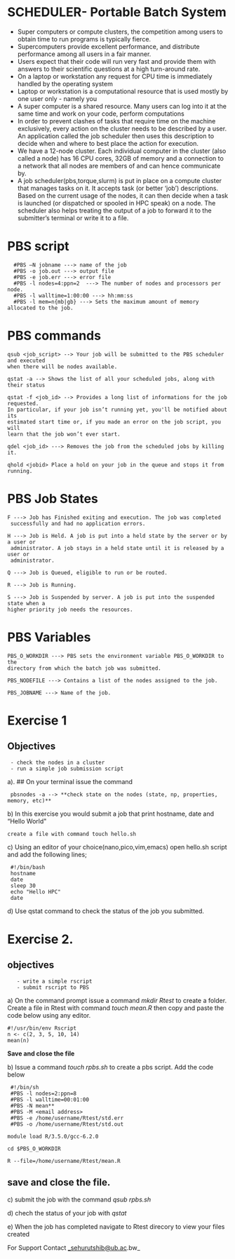 # SCHEDULER- Portable Batch System

- Super computers or compute clusters, the competition among users to obtain time to run programs is typically fierce.
- Supercomputers provide excellent performance, and distribute performance among all users in a fair manner.
- Users expect that their code will run very fast and provide them with answers to their scientific questions at a high turn-around rate. 
- On a laptop or workstation any request for CPU time is immediately handled by the operating system
- Laptop or workstation is a computational resource that is used mostly by one user only - namely you
- A super computer is a shared resource. Many users can log into it at the same time and work on your code, perform computations 
- In order to prevent clashes of tasks that require time on the machine exclusively, every action on the cluster needs to be described by a user. An application called the job scheduler then uses this description to decide when and where to best place the action for execution.
- We have a 12-node cluster. Each individual computer in the cluster (also called a node) has 16 CPU cores, 32GB of memory and a connection to a network that all nodes are members of and can hence communicate by.
- A job scheduler(pbs,torque,slurm) is put in place on a compute cluster that manages tasks on it. It accepts task (or better ‘job’) descriptions. Based on the current usage of the nodes, it can then decide when a task is launched (or dispatched or spooled in HPC speak) on a node. The scheduler also helps treating the output of a job to forward it to the submitter’s terminal or write it to a file.

# PBS script
      #PBS –N jobname ---> name of the job
      #PBS -o job.out ---> output file
      #PBS -e job.err ---> error file
      #PBS -l nodes=4:ppn=2  ---> The number of nodes and processors per node.
      #PBS -l walltime=1:00:00 ---> hh:mm:ss
      #PBS -l mem=n{mb|gb} ---> Sets the maximum amount of memory allocated to the job.


# PBS commands

    qsub <job_script> --> Your job will be submitted to the PBS scheduler and executed
    when there will be nodes available.

    qstat -a --> Shows the list of all your scheduled jobs, along with their status

    qstat -f <job_id> --> Provides a long list of informations for the job requested.
    In particular, if your job isn’t running yet, you'll be notified about its
    estimated start time or, if you made an error on the job script, you will
    learn that the job won’t ever start.

    qdel <job_id> ---> Removes the job from the scheduled jobs by killing it.
   
    qhold <jobid> Place a hold on your job in the queue and stops it from running.

# PBS Job States

    F ---> Job has Finished exiting and execution. The job was completed
     successfully and had no application errors.

    H ---> Job is Held. A job is put into a held state by the server or by a user or
     administrator. A job stays in a held state until it is released by a user or
     administrator.

    Q ---> Job is Queued, eligible to run or be routed.

    R ---> Job is Running.

    S ---> Job is Suspended by server. A job is put into the suspended state when a
    higher priority job needs the resources.

# PBS Variables

    PBS_O_WORKDIR ---> PBS sets the environment variable PBS_O_WORKDIR to the
    directory from which the batch job was submitted.

    PBS_NODEFILE ---> Contains a list of the nodes assigned to the job.

    PBS_JOBNAME ---> Name of the job.

# Exercise 1
   ## Objectives
     - check the nodes in a cluster
     - run a simple job submission script 

a). ## On your terminal issue the command

     pbsnodes -a --> **check state on the nodes (state, np, properties, memory, etc)** 

b) In this exercise you would submit a job that print hostname, date and “Hello World"

    create a file with command touch hello.sh

c) Using an editor of your choice(nano,pico,vim,emacs) open hello.sh script and add the following lines;

     #!/bin/bash
     hostname
     date
     sleep 30
     echo "Hello HPC"
     date

d) Use qstat command to check the status of the job you submitted.

# Exercise 2. 
   ## objectives
       - write a simple rscript
       - submit rscript to PBS

a) On the command prompt issue a command _mkdir Rtest_ to create a folder. Create a file in Rtest with command _touch mean.R_ then copy and paste the code below using any editor. 
   
    #!/usr/bin/env Rscript
    n <- c(2, 3, 5, 10, 14)
    mean(n)
    
**Save and close the file** 

b) Issue a command _touch rpbs.sh_ to create a pbs script. Add the code below

     #!/bin/sh
     #PBS -l nodes=2:ppn=8
     #PBS -l walltime=00:01:00
     #PBS -N mean**
     #PBS -M <email address> 
     #PBS -e /home/username/Rtest/std.err
     #PBS -o /home/username/Rtest/std.out

    module load R/3.5.0/gcc-6.2.0

    cd $PBS_O_WORKDIR

    R --file=/home/username/Rtest/mean.R

## save and close the file.

c) submit the job with the command _qsub rpbs.sh_

d) chech the status of your job with _qstat_

e)  When the job has completed navigate to Rtest direcory to view your files created


  For Support Contact _sehurutshib@ub.ac.bw_
